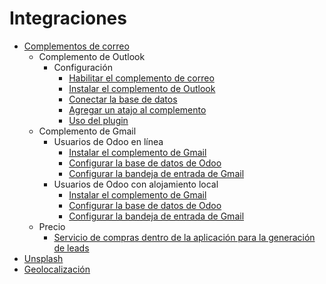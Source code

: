 # Integraciones

  * [Complementos de correo](integrations/mail_plugins.html)
    * Complemento de Outlook
      * Configuración
        * [Habilitar el complemento de correo](integrations/mail_plugins/outlook.html#enable-mail-plugin)
        * [Instalar el complemento de Outlook](integrations/mail_plugins/outlook.html#install-the-outlook-plugin)
        * [Conectar la base de datos](integrations/mail_plugins/outlook.html#connect-the-database)
        * [Agregar un atajo al complemento](integrations/mail_plugins/outlook.html#add-a-shortcut-to-the-plugin)
        * [Uso del plugin](integrations/mail_plugins/outlook.html#using-the-plugin)
    * Complemento de Gmail
      * Usuarios de Odoo en línea
        * [Instalar el complemento de Gmail](integrations/mail_plugins/gmail.html#install-the-gmail-plugin)
        * [Configurar la base de datos de Odoo](integrations/mail_plugins/gmail.html#configure-the-odoo-database)
        * [Configurar la bandeja de entrada de Gmail](integrations/mail_plugins/gmail.html#configure-the-gmail-inbox)
      * Usuarios de Odoo con alojamiento local
        * [Instalar el complemento de Gmail](integrations/mail_plugins/gmail.html#id1)
        * [Configurar la base de datos de Odoo](integrations/mail_plugins/gmail.html#id2)
        * [Configurar la bandeja de entrada de Gmail](integrations/mail_plugins/gmail.html#id3)
    * Precio
      * [Servicio de compras dentro de la aplicación para la generación de leads](integrations/mail_plugins.html#lead-generation-iap-service)
  * [Unsplash](integrations/unsplash.html)
  * [Geolocalización](integrations/geolocation.html)

